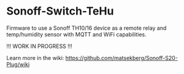 # Sonoff-Switch-TeHu

Firmware to use a Sonoff TH10/16 device as a remote relay and temp/humidity sensor with MQTT and WiFi capabilities.

!!! WORK IN PROGRESS !!!

Learn more in the wiki: https://github.com/matsekberg/Sonoff-S20-Plug/wiki
